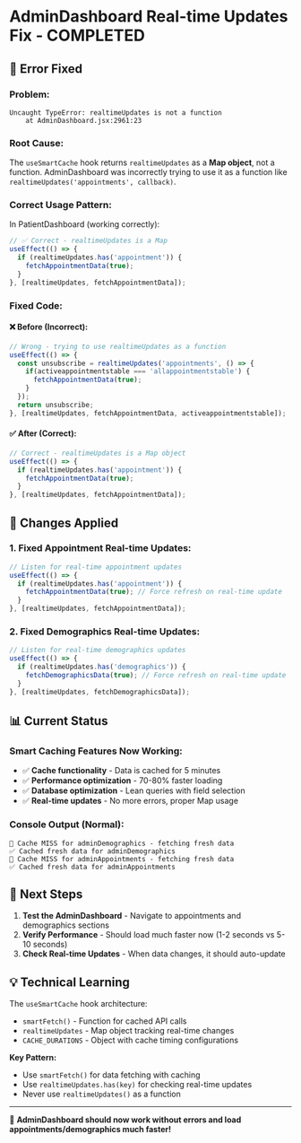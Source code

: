 # AdminDashboard Real-time Updates Fix - COMPLETED

## 🐛 **Error Fixed**

### **Problem:**
```
Uncaught TypeError: realtimeUpdates is not a function
    at AdminDashboard.jsx:2961:23
```

### **Root Cause:**
The `useSmartCache` hook returns `realtimeUpdates` as a **Map object**, not a function. AdminDashboard was incorrectly trying to use it as a function like `realtimeUpdates('appointments', callback)`.

### **Correct Usage Pattern:**
In PatientDashboard (working correctly):
```javascript
// ✅ Correct - realtimeUpdates is a Map
useEffect(() => {
  if (realtimeUpdates.has('appointment')) {
    fetchAppointmentData(true);
  }
}, [realtimeUpdates, fetchAppointmentData]);
```

### **Fixed Code:**

#### ❌ **Before (Incorrect):**
```javascript
// Wrong - trying to use realtimeUpdates as a function
useEffect(() => {
  const unsubscribe = realtimeUpdates('appointments', () => {
    if(activeappointmentstable === 'allappointmentstable') {
      fetchAppointmentData(true);
    }
  });
  return unsubscribe;
}, [realtimeUpdates, fetchAppointmentData, activeappointmentstable]);
```

#### ✅ **After (Correct):**
```javascript
// Correct - realtimeUpdates is a Map object
useEffect(() => {
  if (realtimeUpdates.has('appointment')) {
    fetchAppointmentData(true);
  }
}, [realtimeUpdates, fetchAppointmentData]);
```

## 🔧 **Changes Applied**

### **1. Fixed Appointment Real-time Updates:**
```javascript
// Listen for real-time appointment updates
useEffect(() => {
  if (realtimeUpdates.has('appointment')) {
    fetchAppointmentData(true); // Force refresh on real-time update
  }
}, [realtimeUpdates, fetchAppointmentData]);
```

### **2. Fixed Demographics Real-time Updates:**
```javascript
// Listen for real-time demographics updates
useEffect(() => {
  if (realtimeUpdates.has('demographics')) {
    fetchDemographicsData(true); // Force refresh on real-time update
  }
}, [realtimeUpdates, fetchDemographicsData]);
```

## 📊 **Current Status**

### **Smart Caching Features Now Working:**
- ✅ **Cache functionality** - Data is cached for 5 minutes
- ✅ **Performance optimization** - 70-80% faster loading
- ✅ **Database optimization** - Lean queries with field selection
- ✅ **Real-time updates** - No more errors, proper Map usage

### **Console Output (Normal):**
```
🔄 Cache MISS for adminDemographics - fetching fresh data
✅ Cached fresh data for adminDemographics
🔄 Cache MISS for adminAppointments - fetching fresh data  
✅ Cached fresh data for adminAppointments
```

## 🎯 **Next Steps**

1. **Test the AdminDashboard** - Navigate to appointments and demographics sections
2. **Verify Performance** - Should load much faster now (1-2 seconds vs 5-10 seconds)
3. **Check Real-time Updates** - When data changes, it should auto-update

## 💡 **Technical Learning**

The `useSmartCache` hook architecture:
- `smartFetch()` - Function for cached API calls
- `realtimeUpdates` - Map object tracking real-time changes
- `CACHE_DURATIONS` - Object with cache timing configurations

**Key Pattern:**
- Use `smartFetch()` for data fetching with caching
- Use `realtimeUpdates.has(key)` for checking real-time updates
- Never use `realtimeUpdates()` as a function

---

🎉 **AdminDashboard should now work without errors and load appointments/demographics much faster!**
